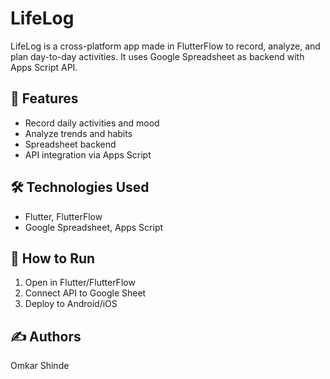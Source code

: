 # LifeLog

LifeLog is a cross-platform app made in FlutterFlow to record, analyze, and plan day-to-day activities. It uses Google Spreadsheet as backend with Apps Script API.

## 🔧 Features
- Record daily activities and mood
- Analyze trends and habits
- Spreadsheet backend
- API integration via Apps Script

## 🛠️ Technologies Used
- Flutter, FlutterFlow
- Google Spreadsheet, Apps Script

## 🚀 How to Run
1. Open in Flutter/FlutterFlow
2. Connect API to Google Sheet
3. Deploy to Android/iOS

## ✍️ Authors
Omkar Shinde
